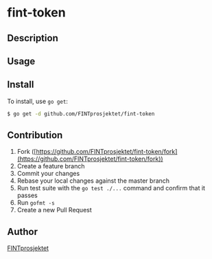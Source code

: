 # fint-token



## Description

## Usage

## Install

To install, use `go get`:

```bash
$ go get -d github.com/FINTprosjektet/fint-token
```

## Contribution

1. Fork ([https://github.com/FINTprosjektet/fint-token/fork](https://github.com/FINTprosjektet/fint-token/fork))
1. Create a feature branch
1. Commit your changes
1. Rebase your local changes against the master branch
1. Run test suite with the `go test ./...` command and confirm that it passes
1. Run `gofmt -s`
1. Create a new Pull Request

## Author

[FINTprosjektet](https://github.com/FINTprosjektet)
